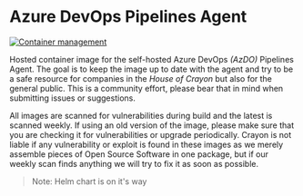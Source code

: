 # Azure DevOps Pipelines Agent

[![Container management](https://github.com/crayon/azdo-pipelines-agent/actions/workflows/container-management.yml/badge.svg)](https://github.com/crayon/azdo-pipelines-agent/actions/workflows/container-management.yml)

Hosted container image for the self-hosted Azure DevOps _(AzDO)_ Pipelines Agent. The goal is to keep the image up to date with the agent and try to be a safe resource for companies in the _House of Crayon_ but also for the general public. This is a community effort, please bear that in mind when submitting issues or suggestions.

All images are scanned for vulnerabilities during build and the latest is scanned weekly. If using an old version of the image, please make sure that you are checking it for vulnerabilities or upgrade periodically. Crayon is not liable if any vulnerability or exploit is found in these images as we merely assemble pieces of Open Source Software in one package, but if our weekly scan finds anything we will try to fix it as soon as possible.

>Note: Helm chart is on it's way
